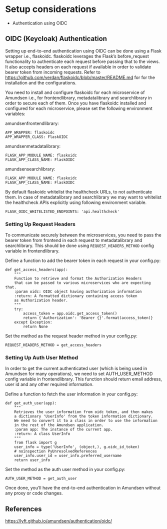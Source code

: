# Setup considerations

 - Authentication using OIDC
 
## OIDC (Keycloak) Authentication

Setting up end-to-end authentication using OIDC can be done using a Flask wrapper i.e., flaskoidc. flaskoidc leverages the Flask’s before_request functionality to authenticate each request before passing that to the views. It also accepts headers on each request if available in order to validate bearer token from incoming requests. Refer to https://github.com/verdan/flaskoidc/blob/master/README.md for for the installation and the configurations.

You need to install and configure flaskoidc for each microservice of Amundsen i.e., for frontendlibrary, metadatalibrary and searchlibrary in order to secure each of them. Once you have flaskoidc installed and configured for each microservice, please set the following environment variables:

amundsenfrontendlibrary:

    APP_WRAPPER: flaskoidc
    APP_WRAPPER_CLASS: FlaskOIDC
    
amundsenmetadatalibrary:

    FLASK_APP_MODULE_NAME: flaskoidc
    FLASK_APP_CLASS_NAME: FlaskOIDC
    
amundsensearchlibrary:
    
    FLASK_APP_MODULE_NAME: flaskoidc
    FLASK_APP_CLASS_NAME: FlaskOIDC
    
By default flaskoidc whitelist the healthcheck URLs, to not authenticate them. In case of metadatalibrary and searchlibrary we may want to whitelist the healthcheck APIs explicitly using following environment variable.

    FLASK_OIDC_WHITELISTED_ENDPOINTS: 'api.healthcheck'
    
### Setting Up Request Headers
    
To communicate securely between the microservices, you need to pass the bearer token from frontend in each request to metadatalibrary and searchlibrary. This should be done using `REQUEST_HEADERS_METHOD` config variable in frontendlibrary.

Define a function to add the bearer token in each request in your config.py:

```
def get_access_headers(app):
    """
    Function to retrieve and format the Authorization Headers
    that can be passed to various microservices who are expecting that.
    :param oidc: OIDC object having authorization information
    :return: A formatted dictionary containing access token
    as Authorization header.
    """
    try:
        access_token = app.oidc.get_access_token()
        return {'Authorization': 'Bearer {}'.format(access_token)}
    except Exception:
        return None
```

Set the method as the request header method in your config.py:

    REQUEST_HEADERS_METHOD = get_access_headers
    
### Setting Up Auth User Method

In order to get the current authenticated user (which is being used in Amundsen for many operations), we need to set AUTH_USER_METHOD config variable in frontendlibrary. This function should return email address, user id and any other required information.

Define a function to fetch the user information in your config.py:

```
def get_auth_user(app):
    """
    Retrieves the user information from oidc token, and then makes
    a dictionary 'UserInfo' from the token information dictionary.
    We need to convert it to a class in order to use the information
    in the rest of the Amundsen application.
    :param app: The instance of the current app.
    :return: A class UserInfo
    """
    from flask import g
    user_info = type('UserInfo', (object,), g.oidc_id_token)
    # noinspection PyUnresolvedReferences
    user_info.user_id = user_info.preferred_username
    return user_info
```

Set the method as the auth user method in your config.py:

    AUTH_USER_METHOD = get_auth_user
    
Once done, you’ll have the end-to-end authentication in Amundsen without any proxy or code changes.

## References

https://lyft.github.io/amundsen/authentication/oidc/
